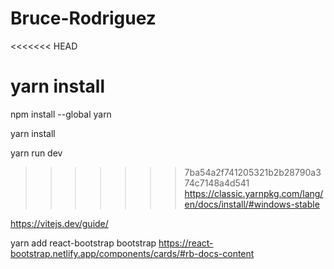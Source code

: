 # Bruce-Rodriguez
<<<<<<< HEAD

yarn install
=======
 
npm install --global yarn

yarn install

yarn run dev

>>>>>>> 7ba54a2f741205321b2b28790a374c7148a4d541
https://classic.yarnpkg.com/lang/en/docs/install/#windows-stable

https://vitejs.dev/guide/

yarn add react-bootstrap bootstrap
https://react-bootstrap.netlify.app/components/cards/#rb-docs-content
